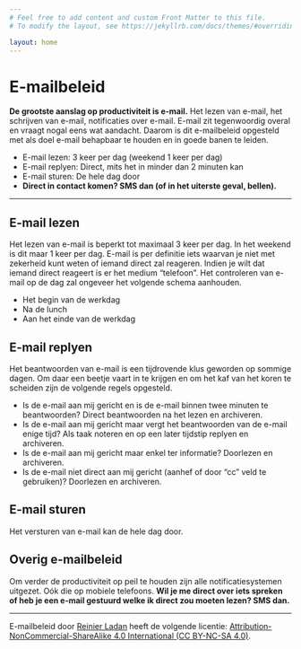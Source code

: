 ```yaml
---
# Feel free to add content and custom Front Matter to this file.
# To modify the layout, see https://jekyllrb.com/docs/themes/#overriding-theme-defaults

layout: home
---
```


# E-mailbeleid

**De grootste aanslag op productiviteit is e-mail.** Het lezen van e-mail, het schrijven van e-mail, notificaties over e-mail. E-mail zit tegenwoordig overal en vraagt nogal eens wat aandacht. Daarom is dit e-mailbeleid opgesteld met als doel e-mail behapbaar te houden en in goede banen te leiden.

- E-mail lezen: 3 keer per dag (weekend 1 keer per dag)
- E-mail replyen: Direct, mits het in minder dan 2 minuten kan
- E-mail sturen: De hele dag door
- **Direct in contact komen? SMS dan (of in het uiterste geval, bellen).**

-----

## E-mail lezen

<p>Het lezen van e-mail is beperkt tot maximaal 3 keer per dag. In het weekend is dit maar 1 keer per dag. E-mail is per definitie iets waarvan je niet met zekerheid kunt weten of iemand direct zal reageren. Indien je wilt dat iemand direct reageert is er het medium &#8220;telefoon&#8221;. Het controleren van e-mail op de dag zal ongeveer het volgende schema aanhouden.</p>

<ul>
<li>Het begin van de werkdag</li>
<li>Na de lunch</li>
<li>Aan het einde van de werkdag</li>
</ul>

<h2>E-mail replyen</h2>

<p>Het beantwoorden van e-mail is een tijdrovende klus geworden op sommige dagen. Om daar een beetje vaart in te krijgen en om het kaf van het koren te scheiden zijn de volgende regels opgesteld.</p>

<ul>
<li>Is de e-mail aan mij gericht en is de e-mail binnen twee minuten te beantwoorden? Direct beantwoorden na het lezen en archiveren.</li>
<li>Is de e-mail aan mij gericht maar vergt het beantwoorden van de e-mail enige tijd? Als taak noteren en op een later tijdstip replyen en archiveren.</li>
<li>Is de e-mail aan mij gericht maar enkel ter informatie? Doorlezen en archiveren.</li>
<li>Is de e-mail niet direct aan mij gericht (aanhef of door &#8220;cc&#8221; veld te gebruiken)? Doorlezen en archiveren.</li>
</ul>

<h2>E-mail sturen</h2>

<p>Het versturen van e-mail kan de hele dag door.</p>

<h2>Overig e-mailbeleid</h2>

<p>Om verder de productiviteit op peil te houden zijn alle notificatiesystemen uitgezet. Oók die op mobiele telefoons. <strong>Wil je me direct over iets spreken of heb je een e-mail gestuurd welke ik direct zou moeten lezen? SMS dan.</strong></p>

<hr>

<p>E-mailbeleid door <a href="http://reinierladan.nl" rel="cc:attributionURL">Reinier Ladan</a> heeft de volgende licentie: <a rel="license" href="https://creativecommons.org/licenses/by-nc-sa/4.0/">Attribution-NonCommercial-ShareAlike 4.0 International (CC BY-NC-SA 4.0)</a>.</p>
